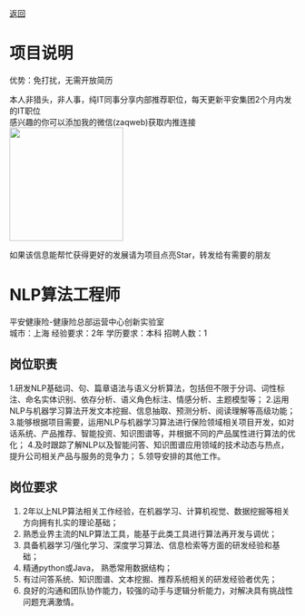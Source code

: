 [返回](../../)

# 项目说明

优势：免打扰，无需开放简历

本人非猎头，非人事，纯IT同事分享内部推荐职位，每天更新平安集团2个月内发的IT职位  
感兴趣的你可以添加我的微信(zaqweb)获取内推连接  
<img src="https://github.com/zaqweb/PA-IT-JOBS/blob/master/WechatICode.jpeg"  height="200" width="200">

如果该信息能帮忙获得更好的发展请为项目点亮Star，转发给有需要的朋友

# NLP算法工程师
平安健康险-健康险总部运营中心创新实验室  
城市：上海 经验要求：2年 学历要求：本科  招聘人数：1

## 岗位职责
1.研发NLP基础词、句、篇章语法与语义分析算法，包括但不限于分词、词性标注、命名实体识别、依存分析、语义角色标注、情感分析、主题模型等；
2.运用NLP与机器学习算法开发文本挖掘、信息抽取、预测分析、阅读理解等高级功能；
3.能够根据项目需要，运用NLP与机器学习算法进行保险领域相关项目开发，如对话系统、产品推荐、智能投资、知识图谱等，并根据不同的产品属性进行算法的优化；
4.及时跟踪了解NLP以及智能问答、知识图谱应用领域的技术动态与热点，提升公司相关产品与服务的竞争力；
5.领导安排的其他工作。

## 岗位要求
1. 2年以上NLP算法相关工作经验，在机器学习、计算机视觉、数据挖掘等相关方向拥有扎实的理论基础；
2. 熟悉业界主流的NLP算法工具，能基于此类工具进行算法再开发与调优；
3. 具备机器学习/强化学习、深度学习算法、信息检索等方面的研发经验和基础；
4. 精通python或Java， 熟悉常用数据结构；
5. 有过问答系统、知识图谱、文本挖掘、推荐系统相关的研发经验者优先；
6. 良好的沟通和团队协作能力，较强的动手与逻辑分析能力，对解决具有挑战性问题充满激情。




